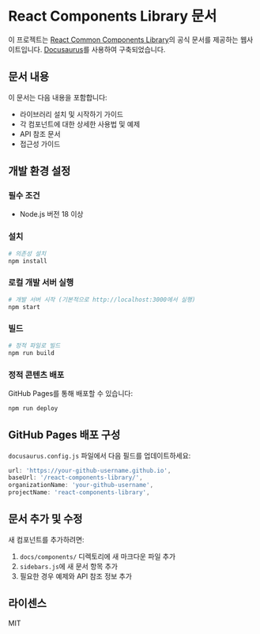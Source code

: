 # React Components Library 문서

이 프로젝트는 [React Common Components Library](https://github.com/your-github-username/react-components-library)의 공식 문서를 제공하는 웹사이트입니다. [Docusaurus](https://docusaurus.io/)를 사용하여 구축되었습니다.

## 문서 내용

이 문서는 다음 내용을 포함합니다:

- 라이브러리 설치 및 시작하기 가이드
- 각 컴포넌트에 대한 상세한 사용법 및 예제
- API 참조 문서
- 접근성 가이드

## 개발 환경 설정

### 필수 조건

- Node.js 버전 18 이상

### 설치

```bash
# 의존성 설치
npm install
```

### 로컬 개발 서버 실행

```bash
# 개발 서버 시작 (기본적으로 http://localhost:3000에서 실행)
npm start
```

### 빌드

```bash
# 정적 파일로 빌드
npm run build
```

### 정적 콘텐츠 배포

GitHub Pages를 통해 배포할 수 있습니다:

```bash
npm run deploy
```

## GitHub Pages 배포 구성

`docusaurus.config.js` 파일에서 다음 필드를 업데이트하세요:

```js
url: 'https://your-github-username.github.io',
baseUrl: '/react-components-library/',
organizationName: 'your-github-username',
projectName: 'react-components-library',
```

## 문서 추가 및 수정

새 컴포넌트를 추가하려면:

1. `docs/components/` 디렉토리에 새 마크다운 파일 추가
2. `sidebars.js`에 새 문서 항목 추가
3. 필요한 경우 예제와 API 참조 정보 추가

## 라이센스

MIT 